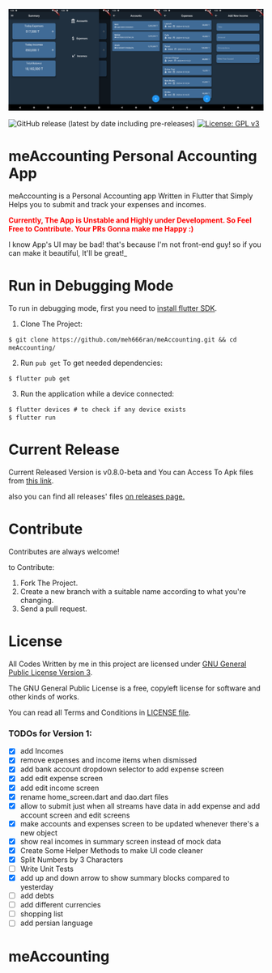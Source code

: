 ![meAccountingScreenshots](./screenshots/allscreenshots_v0.8.0-beta.png)

![GitHub release (latest by date including pre-releases)](https://img.shields.io/github/v/release/meh666ran/meAccounting?include_prereleases)
[![License: GPL v3](https://img.shields.io/badge/License-GPLv3-blue.svg)](https://www.gnu.org/licenses/gpl-3.0)
# meAccounting Personal Accounting App
meAccounting is a Personal Accounting app Written in Flutter that Simply Helps you to submit and track your expenses and incomes.

<strong style="color:red">Currently, The App is Unstable and Highly under Development. So Feel Free to Contribute. Your PRs Gonna make me Happy :)</strong>

I know App's UI may be bad! that's because I'm not front-end guy! so if you can make it beautiful, It'll be great!_

# Run in Debugging Mode
To run in debugging mode, first you need to [install flutter SDK](https://flutter.dev/docs/get-started/install).
1. Clone The Project:
```shell
$ git clone https://github.com/meh666ran/meAccounting.git && cd meAccounting/
```

2. Run `pub get` To get needed dependencies:
```shell
$ flutter pub get
```

3. Run the application while a device connected:
```shell
$ flutter devices # to check if any device exists
$ flutter run
```

# Current Release
Current Released Version is v0.8.0-beta and You can Access To Apk files from [this link](https://github.com/meh666ran/meAccounting/releases/tag/0.8.0-beta).

also you can find all releases' files [on releases page.](https://github.com/meh666ran/meAccounting/releases)

# Contribute
Contributes are always welcome!

to Contribute:
1. Fork The Project.
2. Create a new branch with a suitable name according to what you're changing.
3. Send a pull request.

# License
All Codes Written by me in this project are licensed under [GNU General Public License Version 3](https://www.gnu.org/licenses/gpl-3.0.en.html).

The GNU General Public License is a free, copyleft license for software and other kinds of works.

You can read all Terms and Conditions in [LICENSE file](./LICENSE).

### TODOs for Version 1:
- [x] add Incomes
- [x] remove expenses and income items when dismissed
- [x] add bank account dropdown selector to add expense screen
- [x] add edit expense screen
- [x] add edit income screen
- [x] rename home_screen.dart and dao.dart files
- [x] allow to submit just when all streams have data in add expense and add account screen and edit screens
- [x] make accounts and expenses screen to be updated whenever there's a new object
- [x] show real incomes in summary screen instead of mock data
- [x] Create Some Helper Methods to make UI code cleaner
- [x] Split Numbers by 3 Characters
- [ ] Write Unit Tests
- [x] add up and down arrow to show summary blocks compared to yesterday 
- [ ] add debts
- [ ] add different currencies
- [ ] shopping list
- [ ] add persian language
# meAccounting
